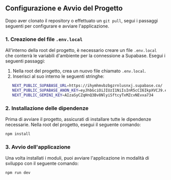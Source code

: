 ## Configurazione e Avvio del Progetto

Dopo aver clonato il repository o effettuato un `git pull`, segui i passaggi seguenti per configurare e avviare l'applicazione.

### 1. Creazione del file `.env.local`

All'interno della root del progetto, è necessario creare un file `.env.local` che conterrà le variabili d'ambiente per la connessione a Supabase. Esegui i seguenti passaggi:

1. Nella root del progetto, crea un nuovo file chiamato `.env.local`.
2. Inserisci al suo interno le seguenti stringhe:

```bash
   NEXT_PUBLIC_SUPABASE_URL=https://ihymhmvbzbgzrnlusnxj.supabase.co/
   NEXT_PUBLIC_SUPABASE_ANON_KEY=eyJhbGciOiJIUzI1NiIsInR5cCI6IkpXVCJ9.eyJpc3MiOiJzdXBhYmFzZSIsInJlZiI6ImloeW1obXZiemJnenJubHVzbnhqIiwicm9sZSI6ImFub24iLCJpYXQiOjE3MjU4Nzk2MzMsImV4cCI6MjA0MTQ1NTYzM30._mtUPXpudpf1-zMBK2gDk0ddvZJmVch4G3MSd9e6V6E
   NEXT_PUBLIC_GEMINI_KEY=AIzaSyCZqHnQ3Bv8NlyiSftcyTxMZcvNEvxa734
```

### 2. Installazione delle dipendenze

Prima di avviare il progetto, assicurati di installare tutte le dipendenze necessarie. Nella root del progetto, esegui il seguente comando:

```bash
npm install
```

### 3. Avvio dell'applicazione

Una volta installati i moduli, puoi avviare l'applicazione in modalità di sviluppo con il seguente comando:

```bash
npm run dev
```
